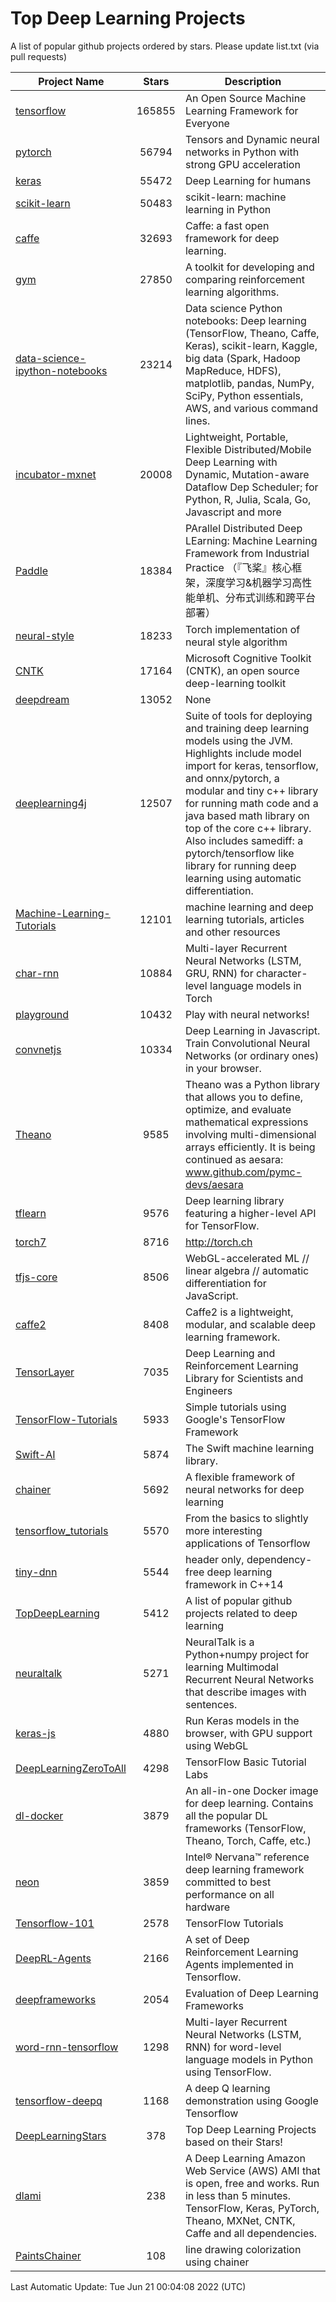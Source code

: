 # Top Deep Learning Projects
A list of popular github projects ordered by stars.
Please update list.txt (via pull requests)

|Project Name| Stars | Description |
| ---------- |:-----:| ----------- |
| [tensorflow](https://github.com/tensorflow/tensorflow) | 165855 | An Open Source Machine Learning Framework for Everyone |
| [pytorch](https://github.com/pytorch/pytorch) | 56794 | Tensors and Dynamic neural networks in Python with strong GPU acceleration |
| [keras](https://github.com/keras-team/keras) | 55472 | Deep Learning for humans |
| [scikit-learn](https://github.com/scikit-learn/scikit-learn) | 50483 | scikit-learn: machine learning in Python |
| [caffe](https://github.com/BVLC/caffe) | 32693 | Caffe: a fast open framework for deep learning. |
| [gym](https://github.com/openai/gym) | 27850 | A toolkit for developing and comparing reinforcement learning algorithms. |
| [data-science-ipython-notebooks](https://github.com/donnemartin/data-science-ipython-notebooks) | 23214 | Data science Python notebooks: Deep learning (TensorFlow, Theano, Caffe, Keras), scikit-learn, Kaggle, big data (Spark, Hadoop MapReduce, HDFS), matplotlib, pandas, NumPy, SciPy, Python essentials, AWS, and various command lines. |
| [incubator-mxnet](https://github.com/apache/incubator-mxnet) | 20008 | Lightweight, Portable, Flexible Distributed/Mobile Deep Learning with Dynamic, Mutation-aware Dataflow Dep Scheduler; for Python, R, Julia, Scala, Go, Javascript and more |
| [Paddle](https://github.com/PaddlePaddle/Paddle) | 18384 | PArallel Distributed Deep LEarning: Machine Learning Framework from Industrial Practice （『飞桨』核心框架，深度学习&机器学习高性能单机、分布式训练和跨平台部署） |
| [neural-style](https://github.com/jcjohnson/neural-style) | 18233 | Torch implementation of neural style algorithm |
| [CNTK](https://github.com/microsoft/CNTK) | 17164 | Microsoft Cognitive Toolkit (CNTK), an open source deep-learning toolkit |
| [deepdream](https://github.com/google/deepdream) | 13052 | None |
| [deeplearning4j](https://github.com/eclipse/deeplearning4j) | 12507 | Suite of tools for deploying and training deep learning models using the JVM. Highlights include model import for keras, tensorflow, and onnx/pytorch, a modular and tiny c++ library for running math code and a java based math library on top of the core c++ library. Also includes samediff: a pytorch/tensorflow like library for running deep learning using automatic differentiation. |
| [Machine-Learning-Tutorials](https://github.com/ujjwalkarn/Machine-Learning-Tutorials) | 12101 | machine learning and deep learning tutorials, articles and other resources  |
| [char-rnn](https://github.com/karpathy/char-rnn) | 10884 | Multi-layer Recurrent Neural Networks (LSTM, GRU, RNN) for character-level language models in Torch |
| [playground](https://github.com/tensorflow/playground) | 10432 | Play with neural networks! |
| [convnetjs](https://github.com/karpathy/convnetjs) | 10334 | Deep Learning in Javascript. Train Convolutional Neural Networks (or ordinary ones) in your browser. |
| [Theano](https://github.com/Theano/Theano) | 9585 | Theano was a Python library that allows you to define, optimize, and evaluate mathematical expressions involving multi-dimensional arrays efficiently. It is being continued as aesara: www.github.com/pymc-devs/aesara |
| [tflearn](https://github.com/tflearn/tflearn) | 9576 | Deep learning library featuring a higher-level API for TensorFlow. |
| [torch7](https://github.com/torch/torch7) | 8716 | http://torch.ch |
| [tfjs-core](https://github.com/tensorflow/tfjs-core) | 8506 | WebGL-accelerated ML // linear algebra // automatic differentiation for JavaScript. |
| [caffe2](https://github.com/facebookarchive/caffe2) | 8408 | Caffe2 is a lightweight, modular, and scalable deep learning framework. |
| [TensorLayer](https://github.com/tensorlayer/TensorLayer) | 7035 | Deep Learning and Reinforcement Learning Library for Scientists and Engineers  |
| [TensorFlow-Tutorials](https://github.com/nlintz/TensorFlow-Tutorials) | 5933 | Simple tutorials using Google's TensorFlow Framework |
| [Swift-AI](https://github.com/Swift-AI/Swift-AI) | 5874 | The Swift machine learning library. |
| [chainer](https://github.com/chainer/chainer) | 5692 | A flexible framework of neural networks for deep learning |
| [tensorflow_tutorials](https://github.com/pkmital/tensorflow_tutorials) | 5570 | From the basics to slightly more interesting applications of Tensorflow |
| [tiny-dnn](https://github.com/tiny-dnn/tiny-dnn) | 5544 | header only, dependency-free deep learning framework in C++14 |
| [TopDeepLearning](https://github.com/aymericdamien/TopDeepLearning) | 5412 | A list of popular github projects related to deep learning |
| [neuraltalk](https://github.com/karpathy/neuraltalk) | 5271 | NeuralTalk is a Python+numpy project for learning Multimodal Recurrent Neural Networks that describe images with sentences. |
| [keras-js](https://github.com/transcranial/keras-js) | 4880 | Run Keras models in the browser, with GPU support using WebGL |
| [DeepLearningZeroToAll](https://github.com/hunkim/DeepLearningZeroToAll) | 4298 | TensorFlow Basic Tutorial Labs |
| [dl-docker](https://github.com/floydhub/dl-docker) | 3879 | An all-in-one Docker image for deep learning. Contains all the popular DL frameworks (TensorFlow, Theano, Torch, Caffe, etc.) |
| [neon](https://github.com/NervanaSystems/neon) | 3859 | Intel® Nervana™ reference deep learning framework committed to best performance on all hardware |
| [Tensorflow-101](https://github.com/sjchoi86/Tensorflow-101) | 2578 | TensorFlow Tutorials |
| [DeepRL-Agents](https://github.com/awjuliani/DeepRL-Agents) | 2166 | A set of Deep Reinforcement Learning Agents implemented in Tensorflow. |
| [deepframeworks](https://github.com/zer0n/deepframeworks) | 2054 | Evaluation of Deep Learning Frameworks |
| [word-rnn-tensorflow](https://github.com/hunkim/word-rnn-tensorflow) | 1298 | Multi-layer Recurrent Neural Networks (LSTM, RNN) for word-level language models in Python using TensorFlow. |
| [tensorflow-deepq](https://github.com/siemanko/tensorflow-deepq) | 1168 | A deep Q learning demonstration using Google Tensorflow |
| [DeepLearningStars](https://github.com/hunkim/DeepLearningStars) | 378 | Top Deep Learning Projects based on their Stars! |
| [dlami](https://github.com/ritchieng/dlami) | 238 | A Deep Learning Amazon Web Service (AWS) AMI that is open, free and works. Run in less than 5 minutes. TensorFlow, Keras, PyTorch, Theano, MXNet, CNTK, Caffe and all dependencies. |
| [PaintsChainer](https://github.com/taizan/PaintsChainer) | 108 | line drawing colorization using chainer |

Last Automatic Update: Tue Jun 21 00:04:08 2022 (UTC)
